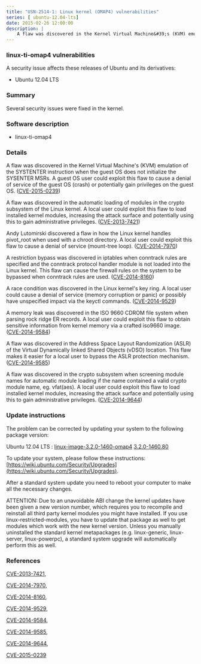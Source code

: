 ```yaml
---
title: "USN-2514-1: Linux kernel (OMAP4) vulnerabilities"
series: [ ubuntu-12.04-lts]
date: 2015-02-26 12:00:00
description: |
    A flaw was discovered in the Kernel Virtual Machine&#39;s (KVM) emulation of the SYSTENTER instruction when the guest OS does not initialize the SYSENTER MSRs. A guest OS user could exploit this flaw to cause a denial of service of the guest OS (crash) or potentially gain privileges on the guest OS. ([CVE-2015-0239](http://people.ubuntu.com/~ubuntu-security/cve/CVE-2015-0239))
--- 
```

 
 


### linux-ti-omap4 vulnerabilities

A security issue affects these releases of Ubuntu and its derivatives:

* Ubuntu 12.04 LTS

### Summary

Several security issues were fixed in the kernel. 

### Software description

* linux-ti-omap4 

### Details

A flaw was discovered in the Kernel Virtual Machine&#39;s (KVM) emulation of the SYSTENTER instruction when the guest OS does not initialize the SYSENTER MSRs. A guest OS user could exploit this flaw to cause a denial of service of the guest OS (crash) or potentially gain privileges on the guest OS. ([CVE-2015-0239](http://people.ubuntu.com/~ubuntu-security/cve/CVE-2015-0239))

A flaw was discovered in the automatic loading of modules in the crypto subsystem of the Linux kernel. A local user could exploit this flaw to load installed kernel modules, increasing the attack surface and potentially using this to gain administrative privileges. ([CVE-2013-7421](http://people.ubuntu.com/~ubuntu-security/cve/CVE-2013-7421))

Andy Lutomirski discovered a flaw in how the Linux kernel handles pivot_root when used with a chroot directory. A local user could exploit this flaw to cause a denial of service (mount-tree loop). ([CVE-2014-7970](http://people.ubuntu.com/~ubuntu-security/cve/CVE-2014-7970))

A restriction bypass was discovered in iptables when conntrack rules are specified and the conntrack protocol handler module is not loaded into the Linux kernel. This flaw can cause the firewall rules on the system to be bypassed when conntrack rules are used. ([CVE-2014-8160](http://people.ubuntu.com/~ubuntu-security/cve/CVE-2014-8160))

A race condition was discovered in the Linux kernel&#39;s key ring. A local user could cause a denial of service (memory corruption or panic) or possibly have unspecified impact via the keyctl commands. ([CVE-2014-9529](http://people.ubuntu.com/~ubuntu-security/cve/CVE-2014-9529))

A memory leak was discovered in the ISO 9660 CDROM file system when parsing rock ridge ER records. A local user could exploit this flaw to obtain sensitive information from kernel memory via a crafted iso9660 image. ([CVE-2014-9584](http://people.ubuntu.com/~ubuntu-security/cve/CVE-2014-9584))

A flaw was discovered in the Address Space Layout Randomization (ASLR) of the Virtual Dynamically linked Shared Objects (vDSO) location. This flaw makes it easier for a local user to bypass the ASLR protection mechanism. ([CVE-2014-9585](http://people.ubuntu.com/~ubuntu-security/cve/CVE-2014-9585))

A flaw was discovered in the crypto subsystem when screening module names for automatic module loading if the name contained a valid crypto module name, eg. vfat(aes). A local user could exploit this flaw to load installed kernel modules, increasing the attack surface and potentially using this to gain administrative privileges. ([CVE-2014-9644](http://people.ubuntu.com/~ubuntu-security/cve/CVE-2014-9644)) 

### Update instructions

The problem can be corrected by updating your system to the following package version:

Ubuntu 12.04 LTS
 : [linux-image-3.2.0-1460-omap4](https://launchpad.net/ubuntu/+source/linux-ti-omap4) <span> [3.2.0-1460.80](https://launchpad.net/ubuntu/+source/linux-ti-omap4/3.2.0-1460.80) </span> 

To update your system, please follow these instructions: [https://wiki.ubuntu.com/Security/Upgrades](https://wiki.ubuntu.com/Security/Upgrades).

After a standard system update you need to reboot your computer to make all the necessary changes.

ATTENTION: Due to an unavoidable ABI change the kernel updates have been given a new version number, which requires you to recompile and reinstall all third party kernel modules you might have installed. If you use linux-restricted-modules, you have to update that package as well to get modules which work with the new kernel version. Unless you manually uninstalled the standard kernel metapackages (e.g. linux-generic, linux-server, linux-powerpc), a standard system upgrade will automatically perform this as well. 

### References

 
 [CVE-2013-7421](http://people.ubuntu.com/~ubuntu-security/cve/CVE-2013-7421), 

 [CVE-2014-7970](http://people.ubuntu.com/~ubuntu-security/cve/CVE-2014-7970), 

 [CVE-2014-8160](http://people.ubuntu.com/~ubuntu-security/cve/CVE-2014-8160), 

 [CVE-2014-9529](http://people.ubuntu.com/~ubuntu-security/cve/CVE-2014-9529), 

 [CVE-2014-9584](http://people.ubuntu.com/~ubuntu-security/cve/CVE-2014-9584), 

 [CVE-2014-9585](http://people.ubuntu.com/~ubuntu-security/cve/CVE-2014-9585), 

 [CVE-2014-9644](http://people.ubuntu.com/~ubuntu-security/cve/CVE-2014-9644), 

 [CVE-2015-0239](http://people.ubuntu.com/~ubuntu-security/cve/CVE-2015-0239)
 

